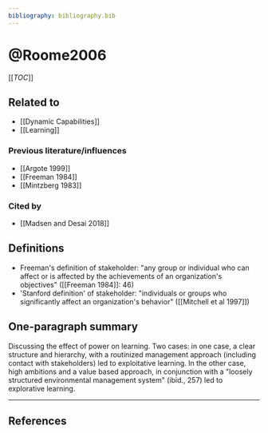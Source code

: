 ```yaml
---
bibliography: bibliography.bib
---
```


# @Roome2006

[[_TOC_]]

## Related to

* [[Dynamic Capabilities]]
* [[Learning]]

### Previous literature/influences
* [[Argote 1999]]
* [[Freeman 1984]]
* [[Mintzberg 1983]]

### Cited by
* [[Madsen and Desai 2018]]

## Definitions

* Freeman's definition of stakeholder: "any group or individual who can affect or is affected by the achievements of an organization's objectives" ([[Freeman 1984]]: 46)
* 'Stanford definition' of stakeholder: "individuals or groups who significantly affect an organization's behavior" ([[Mitchell et al 1997]])

## One-paragraph summary

Discussing the effect of power on learning. Two cases: in one case, a clear structure and hierarchy, with a routinized management approach (including contact with stakeholders) led to exploitative learning. In the other case, high ambitions and a value based approach, in conjunction with a "loosely structured environmental management system" (ibid., 257) led to explorative learning.

---

## References